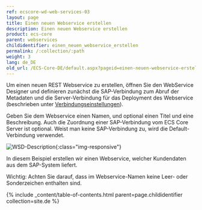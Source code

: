 ```yaml
---
ref: ecscore-wd-web-services-03
layout: page
title: Einen neuen Webservice erstellen
description: Einen neuen Webservice erstellen
product: ecs-core
parent: webservices
childidentifier: einen_neuen_webservice_erstellen
permalink: /:collection/:path
weight: 3
lang: de_DE
old_url: /ECS-Core-DE/default.aspx?pageid=einen-neuen-webservice-erstellen
---
```


Um einen neuen REST Webservice zu erstellen, öffnen Sie den WebService Designer und definieren zunächst die SAP-Verbindung zum Abruf der Metadaten und die Server-Verbindung für das Deployment des Webservice (beschrieben unter [Verbindungseinstellungen](../webservices/erste_schritte_mit_dem_webservicedesigner/verbindungseinstellungen)).  

Geben Sie dem Webservice einen Namen, und optional einen Titel und eine Beschreibung. Auch die Zuordnung einer SAP-Verbindung vom ECS Core Server ist optional. Weist man keine SAP-Verbindung zu, wird die Default-Verbindung verwendet. <br>

![WSD-Description](/img/content/ecscore-wsd_26.png){:class="img-responsive"}

In diesem Beispiel erstellen wir einen Webservice, welcher Kundendaten aus dem SAP-System liefert. <br>  
             
Wichtig: Achten Sie darauf, dass im Webservice-Namen keine Leer- oder Sonderzeichen enthalten sind.  

{% include _content/table-of-contents.html parent=page.childidentifier collection=site.de %}

